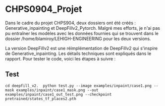 # CHPS0904_Projet
Dans le cadre du projet CHPS904, deux dossiers ont été créés : Generative_inpainting et DeepFillv2_Pytorch. Malgré mes efforts, je n'ai pas pu entraîner les modèles avec les données fournies qui se trouvent dans le dossier /home/blamiroy/LEHIGH-ENGINEERING pour les deux versions.

La version DeepFillv2 est une réimplémentation de DeepFillv2 qui s'inspire de Generative_inpainting. Les détails techniques sont expliqués dans le rapport. Pour tester le code, voici les étapes à suivre :

## Test
`
cd deepfill_v2. 
python test.py --image examples/inpaint/case1.png --mask examples/inpaint/case1_mask.png --out examples/inpaint/case1_out_test.png --checkpoint pretrained/states_tf_places2.pth
`
